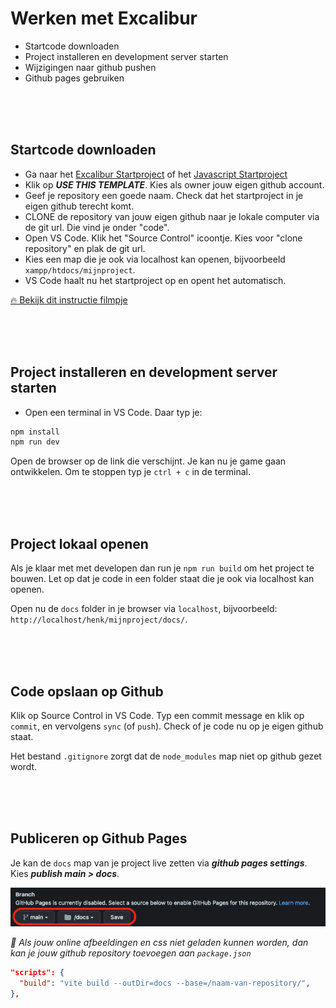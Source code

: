 # Werken met Excalibur

- Startcode downloaden
- Project installeren en development server starten
- Wijzigingen naar github pushen
- Github pages gebruiken

<br>
<br>
<br>

## Startcode downloaden

- Ga naar het [Excalibur Startproject](https://github.com/HR-CMGT/prg4-startproject-2023) of het [Javascript Startproject](https://github.com/HR-CMGT/prg4-javascript-2023)
- Klik op ***USE THIS TEMPLATE***. Kies als owner jouw eigen github account. 
- Geef je repository een goede naam. Check dat het startproject in je eigen github terecht komt.
- CLONE de repository van jouw eigen github naar je lokale computer via de git url. Die vind je onder "code".
- Open VS Code. Klik het "Source Control" icoontje. Kies voor "clone repository" en plak de git url.
- Kies een map die je ook via localhost kan openen, bijvoorbeeld `xampp/htdocs/mijnproject`.
- VS Code haalt nu het startproject op en opent het automatisch.

[🔥 Bekijk dit instructie filmpje](https://youtu.be/UIVpe4L5_P4)

<br>
<br>
<br>

## Project installeren en development server starten

- Open een terminal in VS Code. Daar typ je:

```bash
npm install
npm run dev
```

Open de browser op de link die verschijnt. Je kan nu je game gaan ontwikkelen. Om te stoppen typ je `ctrl + c` in de terminal.

<br>
<br>
<br>

## Project lokaal openen

Als je klaar met met developen dan run je `npm run build` om het project te bouwen. Let op dat je code in een folder staat die je ook via localhost kan openen.

Open nu de `docs` folder in je browser via `localhost`, bijvoorbeeld: `http://localhost/henk/mijnproject/docs/`.

<br>
<br>
<br>

## Code opslaan op Github

Klik op Source Control in VS Code. Typ een commit message en klik op `commit`, en vervolgens `sync` (of `push`). Check of je code  nu op je eigen github staat.

Het bestand `.gitignore` zorgt dat de `node_modules` map niet op github gezet wordt.

<br>
<br>
<br>

## Publiceren op Github Pages

Je kan de `docs` map van je project live zetten via ***github pages settings***. Kies ***publish main > docs***. 

![pages](./images/page.png)

*🚨 Als jouw online afbeeldingen en css niet geladen kunnen worden, dan kan je jouw github repository toevoegen aan `package.json`*

```json
"scripts": {
  "build": "vite build --outDir=docs --base=/naam-van-repository/",
},
```

